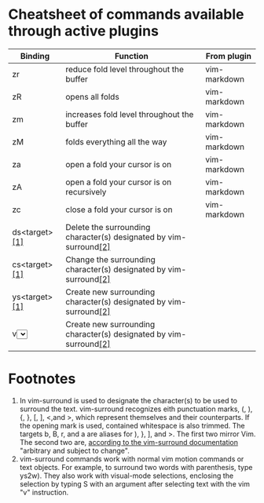 # Cheatsheet of commands available through active plugins

| Binding | Function | From plugin |
| ------- | -------- | ----------- |
| zr | reduce fold level throughout the buffer | vim-markdown |
| zR | opens all folds | vim-markdown |
| zm | increases fold level throughout the buffer | vim-markdown |
| zM | folds everything all the way | vim-markdown |
| za | open a fold your cursor is on | vim-markdown |
| zA | open a fold your cursor is on recursively | vim-markdown |
| zc | close a fold your cursor is on | vim-markdown |
| ds\<target\><span id="a1">[[1]](#f1)</span> | Delete the surrounding character(s) designated by <target> vim-surround<span id="b2">[[2]](#f2")</span> |
| cs\<target\><span id="a2">[[1]](#f1)</span> | Change the surrounding character(s) designated by <target> vim-surround<span id="b2">[[2]](#f2")</span> |
| ys\<target\><span id="a3">[[1]](#f1)</span> | Create new surrounding character(s) designated by <target> vim-surround<span id="b2">[[2]](#f2")</span> |
| v<select motion>s\<target\><span id="a4">[[1]](#f1)</span> | Create new surrounding character(s) designated by <argument> vim-surround<span id="b2">[[2]](#f2")</span> |

Footnotes
=========
1. <span id="f1"></span> In vim-surround <target> is used to designate the character(s) to be used to surround the text. vim-surround recognizes eith punctuation marks, (, ), {, }, [, ], <,and >, which represent themselves and their counterparts. If the opening mark is used, contained whitespace is also trimmed. The targets b, B, r, and a are aliases for ), }, ], and >. The first two mirror Vim. The second two are, [according to the vim-surround
documentation](https://github.com/tpope/vim-surround/blob/master/doc/surround.txt) "arbitrary and subject to change".
2. <span id="f2"></span> vim-surround commands work with normal vim motion commands or text objects. For example, to surround two words with parenthesis, type ys2w). They also work with visual-mode selections, enclosing the selection by typing S with an argument after selecting text with the vim "v" instruction.
